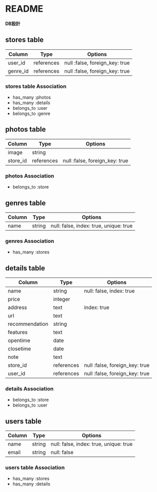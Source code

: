 # README
**DB設計**

## stores table

|Column|Type|Options|
|------|----|-------|
|user_id|references|null :false, foreign_key: true|
|genre_id|references|null :false, foreign_key: true|

### stores table Association

- has_many :photos
- has_many :details
- belongs_to :user
- belongs_to :genre

## photos table

|Column|Type|Options|
|------|----|-------|
|image|string|
|store_id|references|null :false, foreign_key: true|

### photos Association

- belongs_to :store

## genres table

|Column|Type|Options|
|------|----|-------|
|name|string|null: false, index: true, unique: true|

### genres Association

- has_many :stores

## details table

|Column|Type|Options|
|------|----|-------|
|name|string|null: false, index: true|
|price|integer|
|address|text|index: true|
|url|text|
|recommendation|string|
|features|text|
|opentime|date|
|closetime|date|
|note|text|
|store_id|references|null :false, foreign_key: true|
|user_id|references|null :false, foreign_key: true|

### details Association

- belongs_to :store
- belongs_to :user

## users table

|Column|Type|Options|
|------|----|-------|
|name|string|null: false, index: true, unique: true|
|email|string|null: false|

### users table Association

- has_many :stores
- has_many :details
